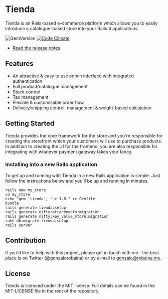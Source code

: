 # Tienda

Tienda is an Rails-based e-commerce platform which allows you to easily
introduce a catalogue-based store into your Rails 4 applications.

![GemVersion](https://badge.fury.io/rb/tienda.png)
[![Code Climate](https://codeclimate.com/github/pepito2k/tienda-core/badges/gpa.svg)](https://codeclimate.com/github/pepito2k/tienda-core)

* [Read the release notes](https://github.com/pepito2k/tienda-core/blob/master/CHANGELOG.md)

## Features

* An attractive & easy to use admin interface with integrated authentication
* Full product/catalogue management
* Stock control
* Tax management
* Flexible & customisable order flow
* Delivery/shipping control, management & weight-based calculation

## Getting Started

Tienda provides the core framework for the store and you're responsible for
creating the storefront which your customers will use to purchase products. In
addition to creating the UI for the frontend, you are also responsible for
integrating with whatever payment gateway takes your fancy.

### Installing into a new Rails application

To get up and running with Tienda in a new Rails application is simple. Just
follow the instructions below and you'll be up and running in minutes.

    rails new my_store
    cd my_store
    echo "gem 'tienda', '~> 1.0'" >> Gemfile
    bundle
    rails generate tienda:setup
    rails generate nifty:attachments:migration
    rails generate nifty:key_value_store:migration
    rake db:migrate tienda:setup
    rails server

## Contribution

If you'd like to help with this project, please get in touch with me. The best
place is on Twitter (@gonzalorobaina) or by e-mail to gonzalo@robaina.me.

## License

Tienda is licenced under the MIT license. Full details can be found in the
MIT-LICENSE file in the root of the repository.
